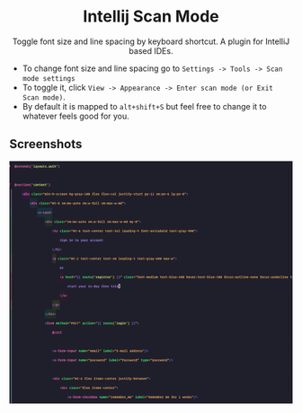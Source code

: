 <h1 align="center">Intellij Scan Mode</h1>
<p align="center">Toggle font size and line spacing by keyboard shortcut. A plugin for IntelliJ based IDEs.</p>

- To change font size and line spacing go to `Settings -> Tools -> Scan mode settings`
- To toggle it, click `View -> Appearance -> Enter scan mode (or Exit Scan mode)`.
- By default it is mapped to `alt+shift+S` but feel free to change it to whatever feels good for you.

## Screenshots
![](screenshots/usage.gif)
